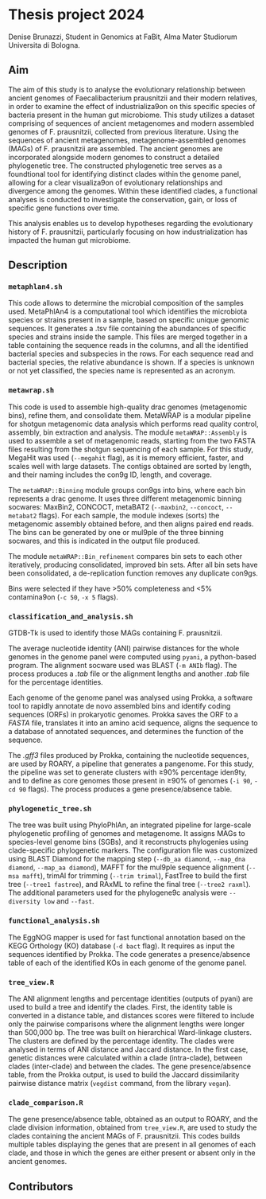 # Thesis project 2024
Denise Brunazzi, Student in Genomics at FaBit, Alma Mater Studiorum Universita di Bologna. 

## Aim
The aim of this study is to analyse the evolutionary relationship between ancient genomes of Faecalibacterium prausnitzii and their modern relatives, in order to examine the effect of industrializa9on on this specific species of bacteria present in the human gut microbiome. This study utilizes a dataset comprising of sequences of ancient metagenomes and modern assembled genomes of F. prausnitzii, collected from previous literature. Using the sequences of ancient metagenomes, metagenome-assembled genomes (MAGs) of F. prausnitzii are assembled. The ancient genomes are incorporated alongside modern genomes to construct a detailed phylogenetic tree. The constructed phylogenetic tree serves as a foundtional tool for identifying distinct clades within the genome panel, allowing for a clear visualiza9on of evolutionary relationships and divergence among the genomes. Within these identified clades, a functional analyses is conducted to investigate the conservation, gain, or loss of specific gene functions over time. 

This analysis enables us to develop hypotheses regarding the evolutionary history of F. prausnitzii, particularly focusing on how industrialization has impacted the human gut microbiome.

## Description
### `metaphlan4.sh`
This code allows to determine the microbial composition of the samples used. MetaPhlAn4 is a computational tool which identifies the microbiota species or strains present in a sample, based on specific unique genomic sequences. It generates a .tsv file containing the abundances of specific species and strains inside the sample. This files are merged together in a table containing the sequence reads in the columns, and all the identified bacterial species and subspecies in the rows. For each sequence read and bacterial species, the relative abundance is shown. If a species is unknown or not yet classified, the species name is represented as an acronym.

### `metawrap.sh`
This code is used to assemble high-quality drac genomes (metagenomic bins), refine them, and consolidate them. MetaWRAP is a modular pipeline for shotgun metagenomic data analysis which performs read quality control, assembly, bin extraction and analysis. The module `metaWRAP::Assembly` is used to assemble a set of metagenomic reads, starting from the two FASTA files resulting from the shotgun sequencing of each sample. For this study, MegaHit was used (`--megahit` flag), as it is memory efficient, faster, and scales well with large datasets. The contigs obtained are sorted by length, and their naming includes the con9g ID, length, and coverage.

The `metaWRAP::Binning` module groups con9gs into bins, where each bin represents a drac genome. It uses three different metagenomic binning socwares: MaxBin2, CONCOCT, metaBAT2 (`--maxbin2`, `--concoct`, `--metabat2` flags). For each sample, the module indexes (sorts) the metagenomic assembly obtained before, and then aligns paired end reads. The bins can be generated by one or mul9ple of the three binning socwares, and this is indicated in the output file produced.

The module `metaWRAP::Bin_refinement` compares bin sets to each other iteratively, producing consolidated, improved bin sets. After all bin sets have been consolidated, a de-replication function removes any duplicate con9gs.

Bins were selected if they have >50% completeness and <5% contamina9on (`-c 50`, `-x 5` flags).

### `classification_and_analysis.sh`
GTDB-Tk is used to identify those MAGs containing F. prausnitzii.

The average nucleotide identity (ANI) pairwise distances for the whole genomes in the genome panel were computed using `pyani`, a python-based program. The alignment socware used was BLAST (`-m ANIb` flag). The process produces a _.tab_ file or the alignment lengths and another _.tab_ file for the percentage identities.

Each genome of the genome panel was analysed using Prokka, a software tool to rapidly annotate de novo assembled bins and identify coding sequences (ORFs) in prokaryotic genomes. Prokka saves the ORF to a _FASTA_ file, translates it into an amino acid sequence, aligns the sequence to a database of annotated sequences, and determines the function of the sequence.

The _.gff3_ files produced by Prokka, containing the nucleotide sequences, are used by ROARY, a pipeline that generates a pangenome. For this study, the pipeline was set to generate clusters with ≥90% percentage iden9ty, and to define as core genomes those present in ≥90% of genomes (`-i 90`, `-cd 90` flags). The process produces a gene presence/absence table.

### `phylogenetic_tree.sh`
The tree was built using PhyloPhlAn, an integrated pipeline for large-scale phylogenetic profiling of genomes and metagenome. It assigns MAGs to species-level genome bins (SGBs), and it reconstructs phylogenies using clade-specific phylogenetic markers. The configuration file was customized using BLAST Diamond for the mapping step (`--db_aa diamond`, `--map_dna diamond`, `--map_aa diamond`), MAFFT for the mul9ple sequence alignment (`--msa mafft`), trimAl for trimming (`--trim trimal`), FastTree to build the first tree (`--tree1 fastree`), and RAxML to refine the final tree (`--tree2 raxml`). The additional parameters used for the phylogene9c analysis were `--diversity low` and `--fast`. 

### `functional_analysis.sh`
The EggNOG mapper is used for fast functional annotation based on the KEGG Orthology (KO) database (`-d bact` flag). It requires as input the sequences identified by Prokka. The code generates a presence/absence table of each of the identified KOs in each genome of the genome panel.

### `tree_view.R`
The ANI alignment lengths and percentage identities (outputs of pyani) are used to build a tree and identify the clades. First, the identity table is converted in a distance table, and distances scores were filtered to include only the pairwise comparisons where the alignment lengths were longer than 500,000 bp. The tree was built on hierarchical Ward-linkage clusters. The clusters are defined by the percentage identity.
The clades were analysed in terms of ANI distance and Jaccard distance. In the first case, genetic distances were calculated within a clade (intra-clade), between clades (inter-clade) and between the clades. The gene presence/absence table, from the Prokka output, is used to build the Jaccard dissimilarity pairwise distance matrix (`vegdist` command, from the library `vegan`).

### `clade_comparison.R`
The gene presence/absence table, obtained as an output to ROARY, and the clade division information, obtained from `tree_view.R`, are used to study the clades containing the ancient MAGs of F. prausnitzii. This codes builds multiple tables displaying the genes that are present in all genomes of each clade, and those in which the genes are either present or absent only in the ancient genomes.

## Contributors
